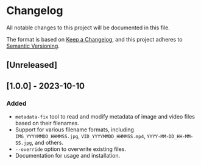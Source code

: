 # Changelog

All notable changes to this project will be documented in this file.

The format is based on [Keep a Changelog](https://keepachangelog.com/en/1.0.0/), and this project adheres to [Semantic Versioning](https://semver.org/spec/v2.0.0.html).

## [Unreleased]

## [1.0.0] - 2023-10-10
### Added
- `metadata-fix` tool to read and modify metadata of image and video files based on their filenames.
- Support for various filename formats, including `IMG_YYYYMMDD_HHMMSS.jpg`, `VID_YYYYMMDD_HHMMSS.mp4`, `YYYY-MM-DD_HH-MM-SS.jpg`, and others.
- `--override` option to overwrite existing files.
- Documentation for usage and installation.
